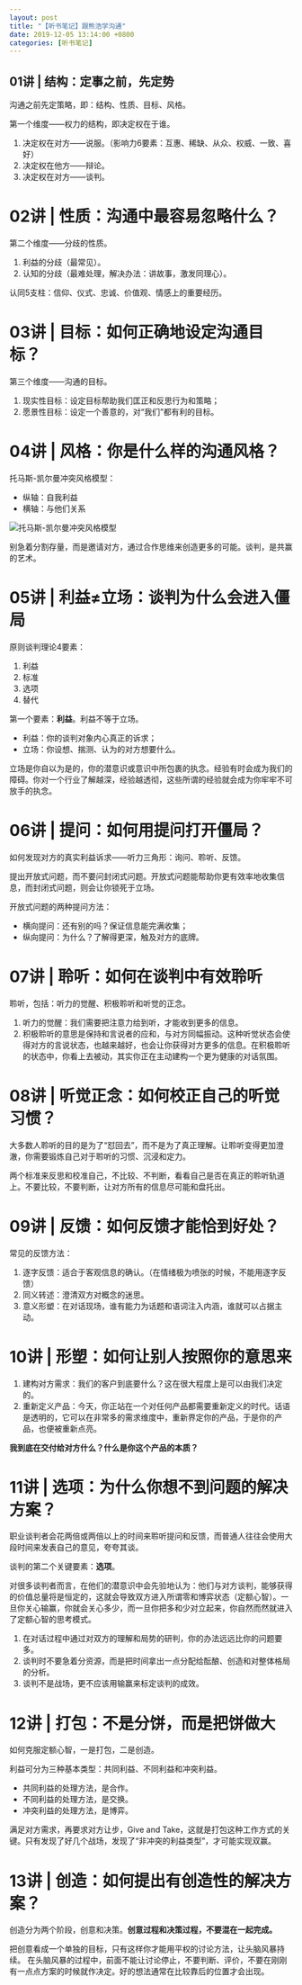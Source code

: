 ```yaml
---
layout: post
title: "【听书笔记】跟熊浩学沟通"
date: 2019-12-05 13:14:00 +0800
categories: [听书笔记]
---
```


## 01讲 | 结构：定事之前，先定势

沟通之前先定策略，即：结构、性质、目标、风格。

第一个维度——权力的结构，即决定权在于谁。

1. 决定权在对方——说服。（影响力6要素：互惠、稀缺、从众、权威、一致、喜好）
2. 决定权在他方——辩论。
3. 决定权在对方——谈判。

# 02讲 | 性质：沟通中最容易忽略什么？

第二个维度——分歧的性质。

1. 利益的分歧（最常见）。
2. 认知的分歧（最难处理，解决办法：讲故事，激发同理心）。

认同5支柱：信仰、仪式、忠诚、价值观、情感上的重要经历。

# 03讲 | 目标：如何正确地设定沟通目标？

第三个维度——沟通的目标。

1. 现实性目标：设定目标帮助我们匡正和反思行为和策略；
2. 愿景性目标：设定一个善意的，对“我们”都有利的目标。

# 04讲 | 风格：你是什么样的沟通风格？

托马斯-凯尔曼冲突风格模型：

* 纵轴：自我利益
* 横轴：与他们关系

![托马斯-凯尔曼冲突风格模型](./../../../../static/img/public/gt.jpg)

别急着分割存量，而是邀请对方，通过合作思维来创造更多的可能。谈判，是共赢的艺术。

# 05讲 | 利益≠立场：谈判为什么会进入僵局

原则谈判理论4要素：

1. 利益
2. 标准
3. 选项
4. 替代

第一个要素：**利益**。利益不等于立场。

* 利益：你的谈判对象内心真正的诉求；
* 立场：你设想、揣测、认为的对方想要什么。

立场是你自以为是的，你的潜意识或意识中所包裹的执念。经验有时会成为我们的障碍。你对一个行业了解越深，经验越透彻，这些所谓的经验就会成为你牢牢不可放手的执念。

# 06讲 | 提问：如何用提问打开僵局？

如何发现对方的真实利益诉求——听力三角形：询问、聆听、反馈。

提出开放式问题，而不要问封闭式问题。开放式问题能帮助你更有效率地收集信息，而封闭式问题，则会让你锁死于立场。

开放式问题的两种提问方法：

* 横向提问：还有别的吗？保证信息能完满收集；
* 纵向提问：为什么？了解得更深，触及对方的底牌。

# 07讲 | 聆听：如何在谈判中有效聆听

聆听，包括：听力的觉醒、积极聆听和听觉的正念。

1. 听力的觉醒：我们需要把注意力给到听，才能收到更多的信息。
2. 积极聆听的意思是保持和言说者的应和，与对方同幅振动。这种听觉状态会使得对方的言说状态，也越来越好，也会让你获得对方更多的信息。在积极聆听的状态中，你看上去被动，其实你正在主动建构一个更为健康的对话氛围。

# 08讲 | 听觉正念：如何校正自己的听觉习惯？

大多数人聆听的目的是为了“怼回去”，而不是为了真正理解。让聆听变得更加澄澈，你需要锻炼自己对于聆听的习惯、沉浸和定力。

两个标准来反思和校准自己，不比较、不判断，看看自己是否在真正的聆听轨道上。不要比较，不要判断，让对方所有的信息尽可能和盘托出。

# 09讲 | 反馈：如何反馈才能恰到好处？

常见的反馈方法：

1. 逐字反馈：适合于客观信息的确认。（在情绪极为喷张的时候，不能用逐字反馈）
2. 同义转述：澄清双方对概念的迷思。
3. 意义形塑：在对话现场，谁有能力为话题和语词注入内涵，谁就可以占据主动。

# 10讲 | 形塑：如何让别人按照你的意思来

1. 建构对方需求：我们的客户到底要什么？这在很大程度上是可以由我们决定的。
2. 重新定义产品：今天，你正站在一个对任何产品都需要重新定义的时代。话语是透明的，它可以在非常多的需求维度中，重新界定你的产品，于是你的产品，也便被重新点亮。

**我到底在交付给对方什么？什么是你这个产品的本质？**

# 11讲 | 选项：为什么你想不到问题的解决方案？

职业谈判者会花两倍或两倍以上的时间来聆听提问和反馈，而普通人往往会使用大段时间来发表自己的意见，夸夸其谈。

谈判的第二个关键要素：**选项**。

对很多谈判者而言，在他们的潜意识中会先验地认为：他们与对方谈判，能够获得的价值总量将是恒定的，这就会导致双方进入所谓零和博弈状态（定额心智）。一旦你关心输赢，你就会关心多少，而一旦你把多和少对立起来，你自然而然就进入了定额心智的思考模式。

1. 在对话过程中通过对双方的理解和局势的研判，你的办法远远比你的问题要多。 
2. 谈判时不要急着分资源，而是把时间拿出一点分配给酝酿、创造和对整体格局的分析。
3. 谈判不是战场，更不应该用输赢来标定谈判的成效。

# 12讲 | 打包：不是分饼，而是把饼做大

如何克服定额心智，一是打包，二是创造。

利益可分为三种基本类型：共同利益、不同利益和冲突利益。

* 共同利益的处理方法，是合作。
* 不同利益的处理方法，是交换。
* 冲突利益的处理方法，是博弈。

满足对方需求，再要求对方让步，Give and Take，这就是打包这种工作方式的关键。只有发现了好几个战场，发现了“非冲突的利益类型”，才可能实现双赢。

# 13讲 | 创造：如何提出有创造性的解决方案？

创造分为两个阶段，创意和决策。**创意过程和决策过程，不要混在一起完成。**

把创意看成一个单独的目标，只有这样你才能用平权的讨论方法，让头脑风暴持续。 在头脑风暴的过程中，前面不能让讨论停止，不要判断、评价，不要在刚刚有一点点方案的时候就作决定。好的想法通常在比较靠后的位置才会出现。


